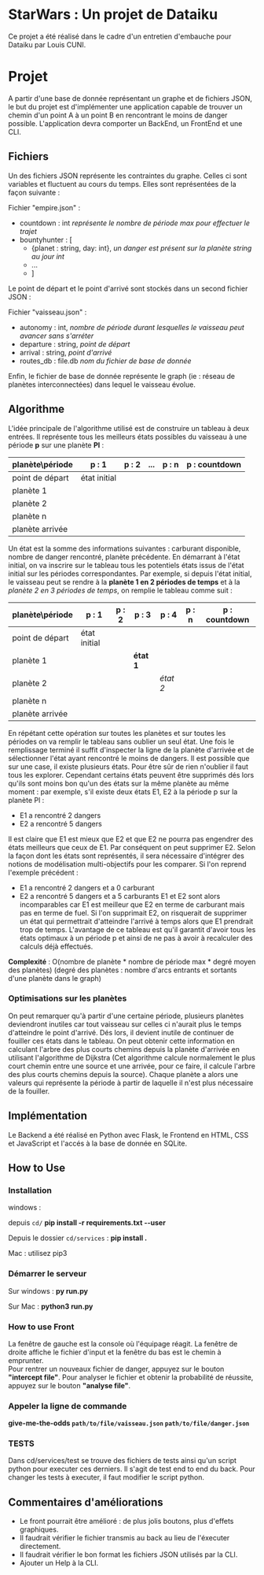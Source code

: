 # StarWars : Un projet de Dataiku

Ce projet a été réalisé dans le cadre d'un entretien d'embauche pour Dataiku par Louis CUNI.

# Projet

A partir d'une base de donnée représentant un graphe et de fichiers JSON, le but du projet est d'implémenter une application capable de trouver un chemin d'un point A à un point B en rencontrant le moins de danger possible. L'application devra comporter un BackEnd, un FrontEnd et une CLI.

## Fichiers

Un des fichiers JSON représente les contraintes du graphe. Celles ci sont variables et fluctuent au cours du temps. Elles sont représentées de la façon suivante :

Fichier "empire.json" :
- countdown : int    *représente le nombre de période max pour effectuer le trajet*
- bountyhunter : [
	- {planet : string, day: int}, *un danger est présent sur la planète string au jour int*
	- ...
	- ]
	
Le point de départ et le point d'arrivé sont stockés dans un second fichier JSON :

Fichier "vaisseau.json" :
  - autonomy : int, *nombre de période durant lesquelles le vaisseau peut avancer sans s'arréter*
  - departure : string, *point de départ*
  - arrival : string, *point d'arrivé*
  - routes_db : file.db *nom du fichier de base de donnée*

Enfin, le fichier de base de donnée représente le graph (ie : réseau de planètes interconnectées) dans lequel le vaisseau évolue.

## Algorithme

L'idée principale de l'algorithme utilisé est de construire un tableau à deux entrées. Il représente tous les meilleurs états possibles du vaisseau à une période **p** sur une planète **Pl** :

| planète\période | p : 1 | p : 2 | ... | p : n | p : countdown|
|--------------------|-------|------|----|------|--------------|
|point de départ| état initial
|planète 1|
|planète 2|
|planète n|
|planète arrivée |

Un état est la somme des informations suivantes : carburant disponible, nombre de danger rencontré, planète précédente.
En démarrant à l'état initial, on va inscrire sur le tableau tous les potentiels états issus de l'état initial sur les périodes correspondantes.
Par exemple, si depuis l'état initial, le vaisseau peut se rendre à la **planète 1 en 2 périodes de temps** et à la  *planète 2 en 3 périodes de temps*, on remplie le tableau comme suit : 

| planète\période | p : 1 | p : 2 | p : 3 | p : 4 | p : n | p : countdown|
|--------------------|-------|------|-------|------|------|-------|
|point de départ| état initial|
|planète 1| | | **état 1**|
|planète 2| | | | *état 2*|
|planète n|
|planète arrivée |

En répétant cette opération sur toutes les planètes et sur toutes les périodes on va remplir le tableau sans oublier un seul état. Une fois le remplissage terminé il suffit d'inspecter la ligne de la planète d'arrivée et de sélectionner l'état ayant rencontré le moins de dangers.
Il est possible que sur une case, il existe plusieurs états. Pour être sûr de rien n'oublier il faut tous les explorer. Cependant certains états peuvent être supprimés dés lors qu'ils sont moins bon qu'un des états sur la même planète au même moment : par exemple, s'il existe deux états E1, E2 à la période p sur la planète Pl :

- E1 a rencontré 2 dangers
- E2 a rencontré 5 dangers

Il est claire que E1 est mieux que E2 et que E2 ne pourra pas engendrer des états meilleurs que ceux de E1. Par conséquent on peut supprimer E2.
Selon la façon dont les états sont représentés, il sera nécessaire d'intégrer des notions de modélisation multi-objectifs pour les comparer. Si l'on reprend l'exemple précédent :

- E1 a rencontré 2 dangers et a 0 carburant
- E2 a rencontré 5 dangers et a 5 carburants
E1 et E2 sont alors incomparables car E1 est meilleur que E2 en terme de carburant mais pas en terme de fuel. Si l'on supprimait E2, on risquerait de supprimer un état qui permettrait d'atteindre l'arrivé à temps alors que E1 prendrait trop de temps.
L'avantage de ce tableau est qu'il garantit d'avoir tous les états optimaux à un période p et ainsi de ne pas à avoir à recalculer des calculs déjà effectués.


**Complexité** : O(nombre de planète * nombre de période max * degré moyen des planètes) 
(degré des planètes : nombre d'arcs entrants et sortants d'une planète dans le graph)

### Optimisations sur les planètes
On peut remarquer qu'à partir d'une certaine période, plusieurs planètes deviendront inutiles car tout vaisseau sur celles ci n'aurait plus le temps d'atteindre le point d'arrivé. Dés lors, il devient inutile de continuer de fouiller ces états dans le tableau. 
On peut obtenir cette information en calculant l'arbre des plus courts chemins depuis la planète d'arrivée en utilisant l'algorithme de Dijkstra (Cet algorithme calcule normalement le plus court chemin entre une source et une arrivée, pour ce faire, il calcule l'arbre des plus courts chemins depuis la source). Chaque planète a alors une valeurs qui représente la période à partir de laquelle il n'est plus nécessaire de la fouiller.

## Implémentation

Le Backend a été réalisé en Python avec Flask, le Frontend en HTML, CSS et JavaScript et l'accés à la base de donnée en SQLite.

## How to Use

### Installation
windows :

depuis ``cd/``
**pip install -r requirements.txt --user**

Depuis le dossier ``cd/services`` :
**pip install .**

Mac : utilisez pip3

### Démarrer le serveur
Sur windows :
**py run.py**

Sur Mac :
**python3 run.py**

### How to use Front
La fenêtre de gauche est la console où l'équipage réagit. La fenêtre de droite affiche le fichier d'input et la fenêtre du bas est le chemin à emprunter.  
Pour rentrer un nouveaux fichier de danger, appuyez sur le bouton **"intercept file"**.
Pour analyser le fichier et obtenir la probabilité de réussite, appuyez sur le bouton **"analyse file"**.

### Appeler la ligne de commande
**give-me-the-odds  ``path/to/file/vaisseau.json``  ``path/to/file/danger.json``**

### TESTS
Dans cd/services/test se trouve des fichiers de tests ainsi qu'un script python pour executer ces derniers. Il s'agit de test end to end du back. Pour changer les tests à executer, il faut modifier le script python. 

## Commentaires d'améliorations
- Le front pourrait être amélioré : de plus jolis boutons, plus d'effets graphiques.
- Il faudrait vérifier le fichier transmis au back au lieu de l'éxecuter directement.
- Il faudrait vérifier le bon format les fichiers JSON utilisés par la CLI.
- Ajouter un Help à la CLI.
